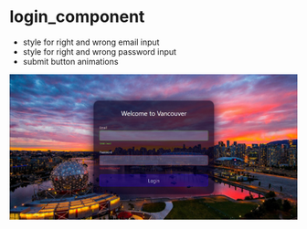 # login_component

* style for right and wrong email input
* style for right and wrong password input
* submit button animations

![final](layout.jpg)